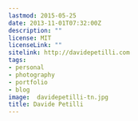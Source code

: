 ```yaml
---
lastmod: 2015-05-25
date: 2013-11-01T07:32:00Z
description: ""
license: MIT
licenseLink: ""
sitelink: http://davidepetilli.com
tags:
- personal
- photography
- portfolio
- blog
image:  davidepetilli-tn.jpg
title: Davide Petilli
---
```


